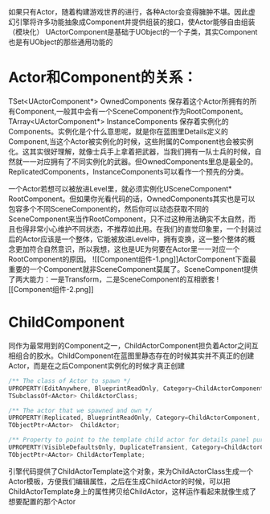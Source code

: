 如果只有Actor，随着构建游戏世界的进行，各种Actor会变得臃肿不堪。因此虚幻引擎将许多功能抽象成Component并提供组装的接口，使Actor能够自由组装（模块化）
UActorComponent是基础于UObject的一个子类，其实Component也是有UObject的那些通用功能的
# Actor和Component的关系：  
TSet<UActorComponent*> OwnedComponents 保存着这个Actor所拥有的所有Component,一般其中会有一个SceneComponent作为RootComponent。  
TArray<UActorComponent*> InstanceComponents 保存着实例化的Components。实例化是个什么意思呢，就是你在蓝图里Details定义的Component,当这个Actor被实例化的时候，这些附属的Component也会被实例化。这其实很好理解，就像士兵手上拿着把武器，当我们拥有一队士兵的时候，自然就一一对应拥有了不同实例化的武器。但OwnedComponents里总是最全的。ReplicatedComponents，InstanceComponents可以看作一个预先的分类。

一个Actor若想可以被放进Level里，就必须实例化USceneComponent* RootComponent。但如果你光看代码的话，OwnedComponents其实也是可以包容多个不同SceneComponent的，然后你可以动态获取不同的SceneComponent来当作RootComponent，只不过这种用法确实不太自然，而且也得非常小心维护不同状态，不推荐如此用。在我们的直觉印象里，一个封装过后的Actor应该是一个整体，它能被放进Level中，拥有变换，这一整个整体的概念更加符合自然意识，所以我想，这也是UE为何要在Actor里一一对应一个RootComponent的原因。
![[Component组件-1.png]]ActorComponent下面最重要的一个Component就非SceneComponent莫属了。SceneComponent提供了两大能力：一是Transform，二是SceneComponent的互相嵌套
![[Component组件-2.png]]
# ChildComponent
同作为最常用到的Component之一，ChildActorComponent担负着Actor之间互相组合的胶水。ChildComponent在蓝图里静态存在的时候其实并不真正的创建Actor，而是在之后Component实例化的时候才真正创建
```cpp
/** The class of Actor to spawn */
UPROPERTY(EditAnywhere, BlueprintReadOnly, Category=ChildActorComponent, meta=(OnlyPlaceable, AllowPrivateAccess="true", ForceRebuildProperty="ChildActorTemplate"))
TSubclassOf<AActor>	ChildActorClass;

/** The actor that we spawned and own */
UPROPERTY(Replicated, BlueprintReadOnly, Category=ChildActorComponent, TextExportTransient, NonPIEDuplicateTransient, meta=(AllowPrivateAccess="true"))
TObjectPtr<AActor>	ChildActor;

/** Property to point to the template child actor for details panel purposes */
UPROPERTY(VisibleDefaultsOnly, DuplicateTransient, Category=ChildActorComponent, meta=(ShowInnerProperties))
TObjectPtr<AActor> ChildActorTemplate;
```
引擎代码提供了ChildActorTemplate这个对象，来为ChildActorClass生成一个Actor模板，方便我们编辑属性，之后在生成ChildActor的时候，可以把ChildActorTemplate身上的属性拷贝给ChildActor，这样运作看起来就像生成了想要配置的那个Actor